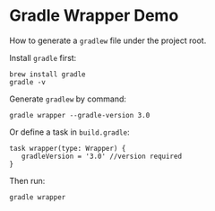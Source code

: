Gradle Wrapper Demo
===================

How to generate a `gradlew` file under the project root.

Install `gradle` first:

```
brew install gradle
gradle -v
```

Generate `gradlew` by command:

```
gradle wrapper --gradle-version 3.0
```

Or define a task in `build.gradle`:

```
task wrapper(type: Wrapper) {
   gradleVersion = '3.0' //version required
}
```

Then run:

```
gradle wrapper
```
